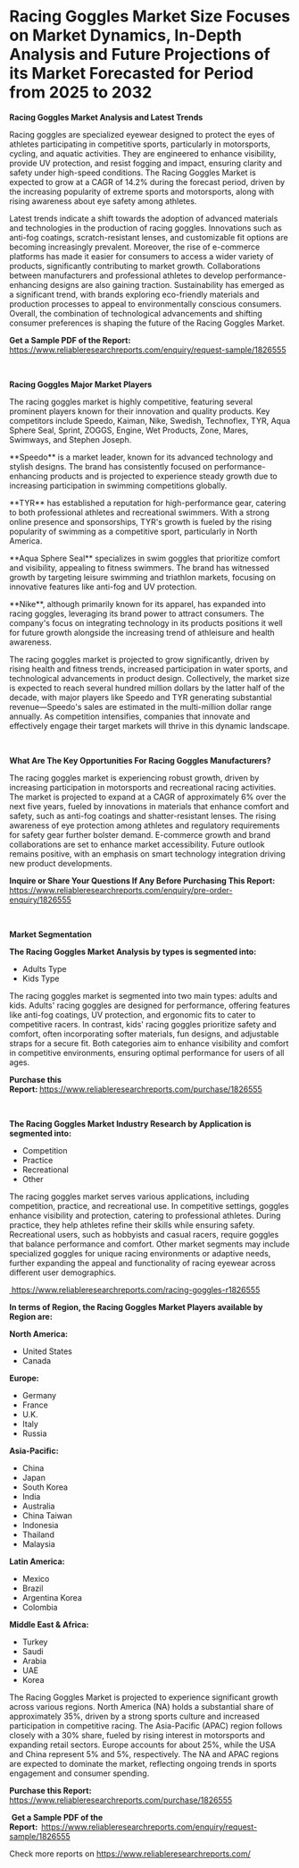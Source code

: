 <p><h1>Racing Goggles Market Size Focuses on Market Dynamics, In-Depth Analysis and Future Projections of its Market Forecasted for Period from 2025 to 2032</h1></p><p><strong>Racing Goggles Market Analysis and Latest Trends</strong></p>
<p><p>Racing goggles are specialized eyewear designed to protect the eyes of athletes participating in competitive sports, particularly in motorsports, cycling, and aquatic activities. They are engineered to enhance visibility, provide UV protection, and resist fogging and impact, ensuring clarity and safety under high-speed conditions. The Racing Goggles Market is expected to grow at a CAGR of 14.2% during the forecast period, driven by the increasing popularity of extreme sports and motorsports, along with rising awareness about eye safety among athletes.</p><p>Latest trends indicate a shift towards the adoption of advanced materials and technologies in the production of racing goggles. Innovations such as anti-fog coatings, scratch-resistant lenses, and customizable fit options are becoming increasingly prevalent. Moreover, the rise of e-commerce platforms has made it easier for consumers to access a wider variety of products, significantly contributing to market growth. Collaborations between manufacturers and professional athletes to develop performance-enhancing designs are also gaining traction. Sustainability has emerged as a significant trend, with brands exploring eco-friendly materials and production processes to appeal to environmentally conscious consumers. Overall, the combination of technological advancements and shifting consumer preferences is shaping the future of the Racing Goggles Market.</p></p>
<p><strong>Get a Sample PDF of the Report:&nbsp;</strong> <a href="https://www.reliableresearchreports.com/enquiry/request-sample/1826555?utm_campaign=2102&utm_medium=2&utm_source=Github&utm_content=ia&utm_term=07022025&utm_id=racing-goggles">https://www.reliableresearchreports.com/enquiry/request-sample/1826555</a></p>
<p>&nbsp;</p>
<p><strong>Racing Goggles Major Market Players</strong></p>
<p><p>The racing goggles market is highly competitive, featuring several prominent players known for their innovation and quality products. Key competitors include Speedo, Kaiman, Nike, Swedish, Technoflex, TYR, Aqua Sphere Seal, Sprint, ZOGGS, Engine, Wet Products, Zone, Mares, Swimways, and Stephen Joseph.</p><p>**Speedo** is a market leader, known for its advanced technology and stylish designs. The brand has consistently focused on performance-enhancing products and is projected to experience steady growth due to increasing participation in swimming competitions globally. </p><p>**TYR** has established a reputation for high-performance gear, catering to both professional athletes and recreational swimmers. With a strong online presence and sponsorships, TYR's growth is fueled by the rising popularity of swimming as a competitive sport, particularly in North America.</p><p>**Aqua Sphere Seal** specializes in swim goggles that prioritize comfort and visibility, appealing to fitness swimmers. The brand has witnessed growth by targeting leisure swimming and triathlon markets, focusing on innovative features like anti-fog and UV protection.</p><p>**Nike**, although primarily known for its apparel, has expanded into racing goggles, leveraging its brand power to attract consumers. The company's focus on integrating technology in its products positions it well for future growth alongside the increasing trend of athleisure and health awareness.</p><p>The racing goggles market is projected to grow significantly, driven by rising health and fitness trends, increased participation in water sports, and technological advancements in product design. Collectively, the market size is expected to reach several hundred million dollars by the latter half of the decade, with major players like Speedo and TYR generating substantial revenue—Speedo's sales are estimated in the multi-million dollar range annually. As competition intensifies, companies that innovate and effectively engage their target markets will thrive in this dynamic landscape.</p></p>
<p>&nbsp;</p>
<p><strong>What Are The Key Opportunities For Racing Goggles Manufacturers?</strong></p>
<p><p>The racing goggles market is experiencing robust growth, driven by increasing participation in motorsports and recreational racing activities. The market is projected to expand at a CAGR of approximately 6% over the next five years, fueled by innovations in materials that enhance comfort and safety, such as anti-fog coatings and shatter-resistant lenses. The rising awareness of eye protection among athletes and regulatory requirements for safety gear further bolster demand. E-commerce growth and brand collaborations are set to enhance market accessibility. Future outlook remains positive, with an emphasis on smart technology integration driving new product developments.</p></p>
<p><strong>Inquire or Share Your Questions If Any Before Purchasing This Report:</strong> <a href="https://www.reliableresearchreports.com/enquiry/pre-order-enquiry/1826555?utm_campaign=2102&utm_medium=2&utm_source=Github&utm_content=ia&utm_term=07022025&utm_id=racing-goggles">https://www.reliableresearchreports.com/enquiry/pre-order-enquiry/1826555</a></p>
<p>&nbsp;</p>
<p><strong>Market Segmentation</strong></p>
<p><strong>The Racing Goggles Market Analysis by types is segmented into:</strong></p>
<p><ul><li>Adults Type</li><li>Kids Type</li></ul></p>
<p><p>The racing goggles market is segmented into two main types: adults and kids. Adults' racing goggles are designed for performance, offering features like anti-fog coatings, UV protection, and ergonomic fits to cater to competitive racers. In contrast, kids' racing goggles prioritize safety and comfort, often incorporating softer materials, fun designs, and adjustable straps for a secure fit. Both categories aim to enhance visibility and comfort in competitive environments, ensuring optimal performance for users of all ages.</p></p>
<p><strong>Purchase this Report:&nbsp;</strong><a href="https://www.reliableresearchreports.com/purchase/1826555?utm_campaign=2102&utm_medium=2&utm_source=Github&utm_content=ia&utm_term=07022025&utm_id=racing-goggles">https://www.reliableresearchreports.com/purchase/1826555</a></p>
<p>&nbsp;</p>
<p><strong>The Racing Goggles Market Industry Research by Application is segmented into:</strong></p>
<p><ul><li>Competition</li><li>Practice</li><li>Recreational</li><li>Other</li></ul></p>
<p><p>The racing goggles market serves various applications, including competition, practice, and recreational use. In competitive settings, goggles enhance visibility and protection, catering to professional athletes. During practice, they help athletes refine their skills while ensuring safety. Recreational users, such as hobbyists and casual racers, require goggles that balance performance and comfort. Other market segments may include specialized goggles for unique racing environments or adaptive needs, further expanding the appeal and functionality of racing eyewear across different user demographics.</p></p>
<p><a href="https://www.reliableresearchreports.com/racing-goggles-r1826555?utm_campaign=2102&utm_medium=2&utm_source=Github&utm_content=ia&utm_term=07022025&utm_id=racing-goggles">&nbsp;https://www.reliableresearchreports.com/racing-goggles-r1826555</a></p>
<p><strong>In terms of Region, the Racing Goggles Market Players available by Region are:</strong></p>
<p>
    <p> <strong> North America: </strong>
        <ul>
            <li>United States</li>
            <li>Canada</li>
        </ul>
        </p> 
    <p> <strong> Europe: </strong>
        <ul>
            <li>Germany</li>
            <li>France</li>
            <li>U.K.</li>
            <li>Italy</li>
            <li>Russia</li>
        </ul>
        </p> 
    <p> <strong> Asia-Pacific: </strong>
        <ul>
            <li>China</li>
            <li>Japan</li>
            <li>South Korea</li>
            <li>India</li>
            <li>Australia</li>
            <li>China Taiwan</li>
            <li>Indonesia</li>
            <li>Thailand</li>
            <li>Malaysia</li>
        </ul>
        </p> 
    <p> <strong> Latin America: </strong>
        <ul>
            <li>Mexico</li>
            <li>Brazil</li>
            <li>Argentina Korea</li>
            <li>Colombia</li>
        </ul>
        </p> 
    <p> <strong> Middle East & Africa: </strong>
        <ul>
            <li>Turkey</li>
            <li>Saudi</li>
            <li>Arabia</li>
            <li>UAE</li>
            <li>Korea</li>
        </ul>
    </p>
    </p>
<p><p>The Racing Goggles Market is projected to experience significant growth across various regions. North America (NA) holds a substantial share of approximately 35%, driven by a strong sports culture and increased participation in competitive racing. The Asia-Pacific (APAC) region follows closely with a 30% share, fueled by rising interest in motorsports and expanding retail sectors. Europe accounts for about 25%, while the USA and China represent 5% and 5%, respectively. The NA and APAC regions are expected to dominate the market, reflecting ongoing trends in sports engagement and consumer spending.</p></p>
<p><strong>Purchase this Report: </strong><a href="https://www.reliableresearchreports.com/purchase/1826555?utm_campaign=2102&utm_medium=2&utm_source=Github&utm_content=ia&utm_term=07022025&utm_id=racing-goggles">https://www.reliableresearchreports.com/purchase/1826555</a></p>
<p>&nbsp;<strong>Get a Sample PDF of the Report:&nbsp;&nbsp;</strong><a href="https://www.reliableresearchreports.com/enquiry/request-sample/1826555?utm_campaign=2102&utm_medium=2&utm_source=Github&utm_content=ia&utm_term=07022025&utm_id=racing-goggles">https://www.reliableresearchreports.com/enquiry/request-sample/1826555</a></p>
<p><strong></strong></p>
<p>Check more reports on <a href="https://www.reliableresearchreports.com/?utm_campaign=2102&utm_medium=2&utm_source=Github&utm_content=ia&utm_term=07022025&utm_id=racing-goggles">https://www.reliableresearchreports.com/</a></p>
